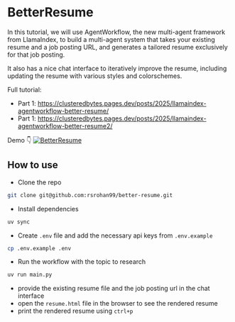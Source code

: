 # BetterResume

In this tutorial, we will use AgentWorkflow, the new multi-agent framework from LlamaIndex, to build a multi-agent system that takes your existing resume and a job posting URL, and generates a tailored resume exclusively for that job posting.

It also has a nice chat interface to iteratively improve the resume, including updating the resume with various styles and colorschemes.

Full tutorial:
- Part 1: https://clusteredbytes.pages.dev/posts/2025/llamaindex-agentworkflow-better-resume/
- Part 1: https://clusteredbytes.pages.dev/posts/2025/llamaindex-agentworkflow-better-resume2/

Demo 👇
[![BetterResume](https://img.youtube.com/vi/WAjuJKX95tI/maxresdefault.jpg)](https://www.youtube.com/watch?v=WAjuJKX95tI)

## How to use

- Clone the repo

```bash
git clone git@github.com:rsrohan99/better-resume.git
```

- Install dependencies

```bash
uv sync
```

- Create `.env` file and add the necessary api keys from `.env.example`

```bash
cp .env.example .env
```

- Run the workflow with the topic to research

```bash
uv run main.py
```

- provide the existing resume file and the job posting url in the chat interface
- open the `resume.html` file in the browser to see the rendered resume
- print the rendered resume using `ctrl+p`
